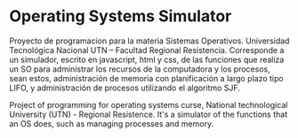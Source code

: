 # Operating Systems Simulator
Proyecto de programacion para la materia Sistemas Operativos. Universidad Tecnológica Nacional UTN – Facultad Regional Resistencia.
Corresponde a un simulador, escrito en javascript, html y css, de las funciones que realiza un SO para administrar los recursos de la 
computadora y los procesos, sean estos, administración de memoria con planificación a largo plazo tipo LIFO, y administración de procesos
utilizando el algoritmo SJF.

Project of programming for operating systems curse, National technological University (UTN) - Regional Resistence.
It's a simulator of the functions that an OS does, such as managing processes and memory. 
